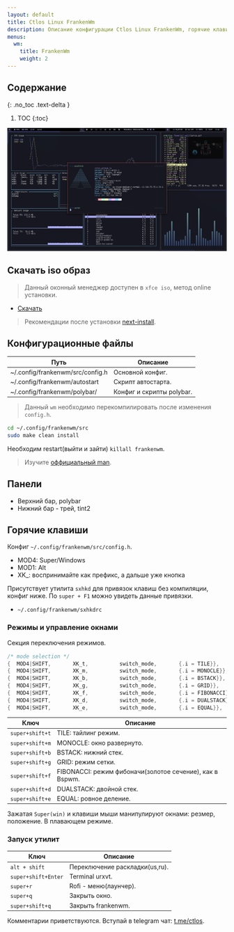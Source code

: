 ```yaml
---
layout: default
title: Ctlos Linux FrankenWm
description: Описание конфигурации Ctlos Linux FrankenWm, горячие клавиши, утилиты.
menus:
  wm:
    title: FrankenWm
    weight: 2
---
```


## Содержание
{: .no_toc .text-delta }

1. TOC
{:toc}

![FrankenWm](/wiki/images/wm/frankenwm010.png)

## Скачать iso образ

> Данный оконный менеджер доступен в `xfce iso`, метод online установки.

- [Скачать](/get)

> Рекомендации после установки [next-install](/wiki/install/next-install).

## Конфигурационные файлы

Путь                             | Описание
--- | ---
~/.config/frankenwm/src/config.h | Основной конфиг.
~/.config/frankenwm/autostart    | Скрипт автостарта.
~/.config/frankenwm/polybar/     | Конфиг и скрипты polybar.

> Данный `wm` необходимо перекомпилировать после изменения `config.h`.

```bash
cd ~/.config/frankenwm/src
sudo make clean install
```

Необходим restart(выйти и зайти) `killall frankenwm`.

> Изучите [оффициальный man](https://github.com/sulami/frankenwm/blob/master/frankenwm.1).

## Панели

- Верхний бар, polybar
- Нижний бар - трей, tint2

## Горячие клавиши

Конфиг `~/.config/frankenwm/src/config.h`.

- MOD4: Super/Windows
- MOD1: Alt
- XK_: воспринимайте как префикс, а дальше уже кнопка

Присутствует утилита `sxhkd` для привязок клавиш без компиляции, конфиг ниже. По `super + F1` можно увидеть данные привязки.

- `~/.config/frankenwm/sxhkdrc`

### Режимы и управление окнами

Секция переключения режимов.

```c
/* mode selection */
{  MOD4|SHIFT,       XK_t,          switch_mode,       {.i = TILE}},
{  MOD4|SHIFT,       XK_m,          switch_mode,       {.i = MONOCLE}},
{  MOD4|SHIFT,       XK_b,          switch_mode,       {.i = BSTACK}},
{  MOD4|SHIFT,       XK_g,          switch_mode,       {.i = GRID}},
{  MOD4|SHIFT,       XK_f,          switch_mode,       {.i = FIBONACCI}},
{  MOD4|SHIFT,       XK_d,          switch_mode,       {.i = DUALSTACK}},
{  MOD4|SHIFT,       XK_e,          switch_mode,       {.i = EQUAL}},
```

Ключ            | Описание
--- | ---
`super+shift+t` | TILE: тайлинг режим.
`super+shift+m` | MONOCLE: окно развернуто.
`super+shift+b` | BSTACK: нижний стек.
`super+shift+g` | GRID: режим сетки.
`super+shift+f` | FIBONACCI: режим фибоначи(золотое сечение), как в Bspwm.
`super+shift+d` | DUALSTACK: двойной стек.
`super+shift+e` | EQUAL: ровное деление.

Зажатая `Super(win)` и клавиши мыши манипулируют окнами: резмер, положение. В плавающем режиме.

### Запуск утилит

Ключ                   | Описание
--- | ---
`alt + shift`          | Переключение раскладки(us,ru).
`super+shift+Enter`    | Terminal urxvt.
`super+r `             | Rofi - меню(лаунчер).
`super+q `             | Закрыть окно.
`super+shift+q`        | Закрыть frankenwm.

Комментарии приветствуются. Вступай в telegram чат: [t.me/ctlos](https://telegram.me/ctlos).
